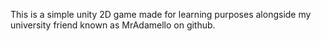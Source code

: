 This is a simple unity 2D game made for learning purposes alongside my university friend known as MrAdamello on github.

